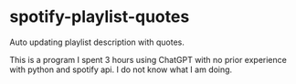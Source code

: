 # spotify-playlist-quotes
Auto updating playlist description with quotes.

This is a program I spent 3 hours using ChatGPT with no prior experience with python and spotify api.
I do not know what I am doing.
